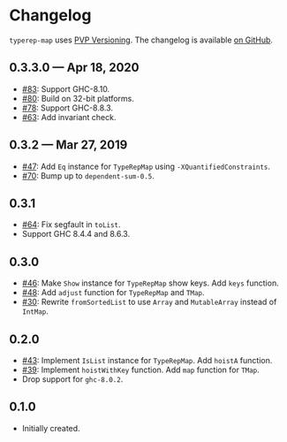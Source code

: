 # Changelog

`typerep-map` uses [PVP Versioning][1].
The changelog is available [on GitHub][2].

## 0.3.3.0 — Apr 18, 2020

* [#83](https://github.com/kowainik/typerep-map/issues/83):
  Support GHC-8.10.
* [#80](https://github.com/kowainik/typerep-map/issues/80):
  Build on 32-bit platforms.
* [#78](https://github.com/kowainik/typerep-map/issues/78):
  Support GHC-8.8.3.
* [#63](https://github.com/kowainik/typerep-map/pull/63):
  Add invariant check.

## 0.3.2 — Mar 27, 2019

* [#47](https://github.com/kowainik/typerep-map/issues/47):
  Add `Eq` instance for `TypeRepMap` using `-XQuantifiedConstraints`.
* [#70](https://github.com/kowainik/typerep-map/issues/70):
  Bump up to `dependent-sum-0.5`.

## 0.3.1

* [#64](https://github.com/kowainik/typerep-map/issues/64):
  Fix segfault in `toList`.
* Support GHC 8.4.4 and 8.6.3.

## 0.3.0

* [#46](https://github.com/kowainik/typerep-map/issues/46):
  Make `Show` instance for `TypeRepMap` show keys.
  Add `keys` function.
* [#48](https://github.com/kowainik/typerep-map/issues/48):
  Add `adjust` function for `TypeRepMap` and  `TMap`.
* [#30](https://github.com/kowainik/typerep-map/issues/30):
  Rewrite `fromSortedList` to use `Array` and `MutableArray`
  instead of `IntMap`.

## 0.2.0

* [#43](https://github.com/kowainik/typerep-map/issues/43):
  Implement `IsList` instance for `TypeRepMap`.
  Add `hoistA` function.
* [#39](https://github.com/kowainik/typerep-map/issues/39):
  Implement `hoistWithKey` function.
  Add `map` function for `TMap`.
* Drop support for `ghc-8.0.2`.

## 0.1.0

* Initially created.

[1]: https://pvp.haskell.org
[2]: https://github.com/kowainik/typerep-map/releases
